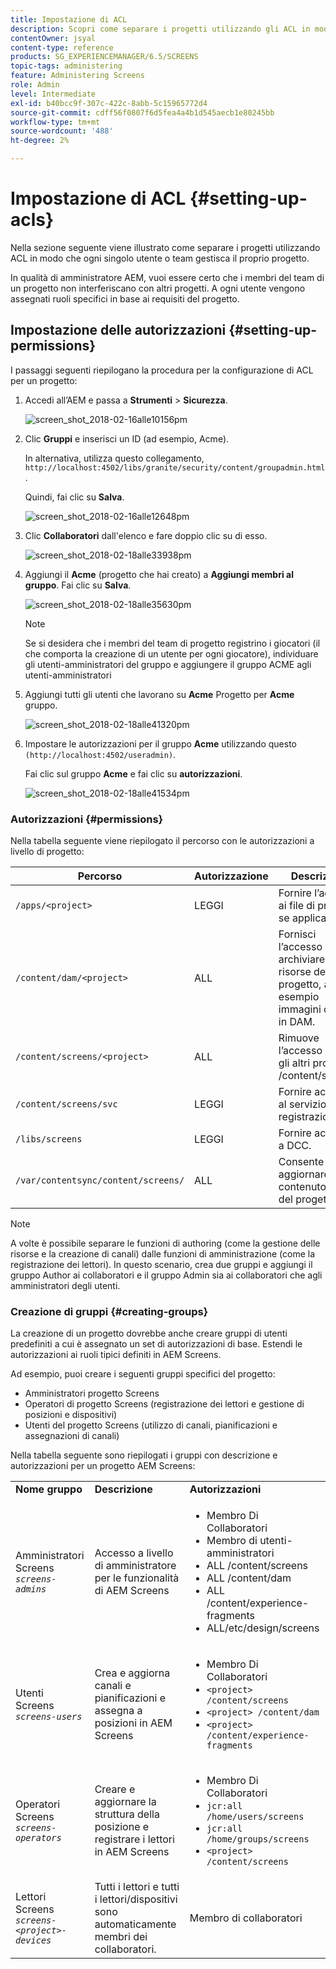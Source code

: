 ```yaml
---
title: Impostazione di ACL
description: Scopri come separare i progetti utilizzando gli ACL in modo che ogni singolo utente o team gestisca il proprio progetto.
contentOwner: jsyal
content-type: reference
products: SG_EXPERIENCEMANAGER/6.5/SCREENS
topic-tags: administering
feature: Administering Screens
role: Admin
level: Intermediate
exl-id: b40bcc9f-307c-422c-8abb-5c15965772d4
source-git-commit: cdff56f0807f6d5fea4a4b1d545aecb1e80245bb
workflow-type: tm+mt
source-wordcount: '488'
ht-degree: 2%

---
```


# Impostazione di ACL {#setting-up-acls}

Nella sezione seguente viene illustrato come separare i progetti utilizzando ACL in modo che ogni singolo utente o team gestisca il proprio progetto.

In qualità di amministratore AEM, vuoi essere certo che i membri del team di un progetto non interferiscano con altri progetti. A ogni utente vengono assegnati ruoli specifici in base ai requisiti del progetto.

## Impostazione delle autorizzazioni {#setting-up-permissions}

I passaggi seguenti riepilogano la procedura per la configurazione di ACL per un progetto:

1. Accedi all’AEM e passa a **Strumenti** > **Sicurezza**.

   ![screen_shot_2018-02-16alle10156pm](assets/screen_shot_2018-02-16at10156pm.png)

1. Clic **Gruppi** e inserisci un ID (ad esempio, Acme).

   In alternativa, utilizza questo collegamento, `http://localhost:4502/libs/granite/security/content/groupadmin.html`.

   Quindi, fai clic su **Salva**.

   ![screen_shot_2018-02-16alle12648pm](assets/screen_shot_2018-02-16at12648pm.png)

1. Clic **Collaboratori** dall&#39;elenco e fare doppio clic su di esso.

   ![screen_shot_2018-02-18alle33938pm](assets/screen_shot_2018-02-18at33938pm.png)

1. Aggiungi il **Acme** (progetto che hai creato) a **Aggiungi membri al gruppo**. Fai clic su **Salva**.

   ![screen_shot_2018-02-18alle35630pm](assets/screen_shot_2018-02-18at35630pm.png)

   >[!NOTE]
   >
   >Se si desidera che i membri del team di progetto registrino i giocatori (il che comporta la creazione di un utente per ogni giocatore), individuare gli utenti-amministratori del gruppo e aggiungere il gruppo ACME agli utenti-amministratori

1. Aggiungi tutti gli utenti che lavorano su **Acme** Progetto per **Acme** gruppo.

   ![screen_shot_2018-02-18alle41320pm](assets/screen_shot_2018-02-18at41320pm.png)

1. Impostare le autorizzazioni per il gruppo **Acme** utilizzando questo `(http://localhost:4502/useradmin)`.

   Fai clic sul gruppo **Acme** e fai clic su **autorizzazioni**.

   ![screen_shot_2018-02-18alle41534pm](assets/screen_shot_2018-02-18at41534pm.png)

### Autorizzazioni {#permissions}

Nella tabella seguente viene riepilogato il percorso con le autorizzazioni a livello di progetto:

| **Percorso** | **Autorizzazione** | **Descrizione** |
|---|---|---|
| `/apps/<project>` | LEGGI | Fornire l’accesso ai file di progetto, se applicabile. |
| `/content/dam/<project>` | ALL | Fornisci l’accesso per archiviare le risorse del progetto, ad esempio immagini o video, in DAM. |
| `/content/screens/<project>` | ALL | Rimuove l’accesso a tutti gli altri progetti in /content/screens. |
| `/content/screens/svc` | LEGGI | Fornire accesso al servizio di registrazione. |
| `/libs/screens` | LEGGI | Fornire accesso a DCC. |
| `/var/contentsync/content/screens/` | ALL | Consente di aggiornare il contenuto offline del progetto. |

>[!NOTE]
>
>A volte è possibile separare le funzioni di authoring (come la gestione delle risorse e la creazione di canali) dalle funzioni di amministrazione (come la registrazione dei lettori). In questo scenario, crea due gruppi e aggiungi il gruppo Author ai collaboratori e il gruppo Admin sia ai collaboratori che agli amministratori degli utenti.

### Creazione di gruppi {#creating-groups}

La creazione di un progetto dovrebbe anche creare gruppi di utenti predefiniti a cui è assegnato un set di autorizzazioni di base. Estendi le autorizzazioni ai ruoli tipici definiti in AEM Screens.

Ad esempio, puoi creare i seguenti gruppi specifici del progetto:

* Amministratori progetto Screens
* Operatori di progetto Screens (registrazione dei lettori e gestione di posizioni e dispositivi)
* Utenti del progetto Screens (utilizzo di canali, pianificazioni e assegnazioni di canali)

Nella tabella seguente sono riepilogati i gruppi con descrizione e autorizzazioni per un progetto AEM Screens:

<table>
 <tbody>
  <tr>
   <td><strong>Nome gruppo</strong></td>
   <td><strong>Descrizione</strong></td>
   <td><strong>Autorizzazioni</strong></td>
  </tr>
  <tr>
   <td>Amministratori Screens<br /> <em><code>screens-admins</code></em></td>
   <td>Accesso a livello di amministratore per le funzionalità di AEM Screens</td>
   <td>
    <ul>
     <li>Membro Di Collaboratori</li>
     <li>Membro di utenti-amministratori</li>
     <li>ALL /content/screens</li>
     <li>ALL /content/dam</li>
     <li>ALL /content/experience-fragments</li>
     <li>ALL/etc/design/screens</li>
    </ul> </td>
  </tr>
  <tr>
   <td>Utenti Screens<br /> <em><code>screens-users</code></em></td>
   <td>Crea e aggiorna canali e pianificazioni e assegna a posizioni in AEM Screens</td>
   <td>
    <ul>
     <li>Membro Di Collaboratori</li>
     <li><code>&lt;project&gt; /content/screens</code></li>
     <li><code>&lt;project&gt; /content/dam</code></li>
     <li><code>&lt;project&gt; /content/experience-fragments</code></li>
    </ul> </td>
  </tr>
  <tr>
   <td>Operatori Screens<br /> <em><code>screens-operators</code></em></td>
   <td>Creare e aggiornare la struttura della posizione e registrare i lettori in AEM Screens</td>
   <td>
    <ul>
     <li>Membro Di Collaboratori</li>
     <li><code>jcr:all /home/users/screens</code></li>
     <li><code>jcr:all /home/groups/screens</code></li>
     <li><code>&lt;project&gt; /content/screens</code></li>
    </ul> </td>
  </tr>
  <tr>
   <td>Lettori Screens<br /> <em><code>screens-&lt;project&gt;-devices</code></em></td>
   <td>Tutti i lettori e tutti i lettori/dispositivi sono automaticamente membri dei collaboratori.</td>
   <td><p> Membro di collaboratori</p> </td>
  </tr>
 </tbody>
</table>
